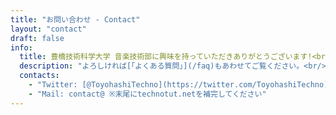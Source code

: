 ```yaml
---
title: "お問い合わせ - Contact"
layout: "contact"
draft: false
info: 
  title: 豊橋技術科学大学 音楽技術部に興味を持っていただきありがとうございます!<br/> Thank you for your interest in the TechnoTUT!
  description: "よろしければ[「よくある質問」](/faq)もあわせてご覧ください。<br/> Please also see the [`Frequently Asked Questions`](/faq) if you would like to know more.<br/><br/>ご連絡は以下のTwitter DMまたはメールアドレスまでお願いします。<br/> Please contact us at the following email address or Twitter Direct Message."
  contacts: 
    - "Twitter: [@ToyohashiTechno](https://twitter.com/ToyohashiTechno)"
    - "Mail: contact@ ※末尾にtechnotut.netを補完してください"
---
```

